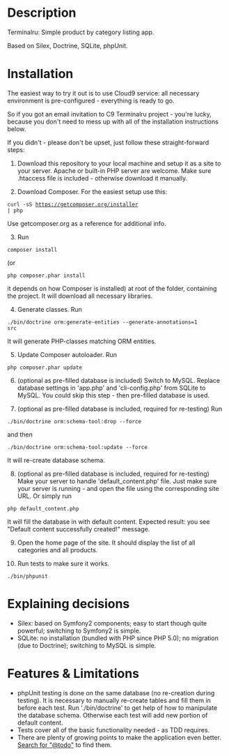 Description
===========
Terminalru: Simple product by category listing app.

Based on Silex, Doctrine, SQLite, phpUnit.

Installation
============
The easiest way to try it out is to use Cloud9 service: all necessary environment
is pre-configured - everything is ready to go.

So if you got an email invitation to C9 Terminalru project - you're lucky,
because you don't need to mess up with all of the installation instructions below.

If you didn't - please don't be upset, just follow these straight-forward steps:

1. Download this repository to your local machine and setup it as a site to your
server.
  Apache or built-in PHP server are welcome.
  Make sure .htaccess file is included - otherwise download it manually.

2. Download Composer.
  For the easiest setup use this:

  <code>curl -sS https://getcomposer.org/installer | php</code>

  Use getcomposer.org as a reference for additional info.

3. Run

  <code>composer install</code>

  (or

  <code>php composer.phar install</code>

  it depends on how Composer is installed) at root of the folder, containing the project.
  It will download all necessary libraries.

4. Generate classes.
  Run

  <code>./bin/doctrine orm:generate-entities --generate-annotations=1 src</code>

  It will generate PHP-classes matching ORM entities.

5. Update Composer autoloader.
  Run

  <code>php composer.phar update</code>

6. (optional as pre-filled database is included)
  Switch to MySQL.
  Replace database settings in 'app.php' and 'cli-config.php' from SQLite to MySQL.
  You could skip this step - then pre-filled database is used.

7. (optional as pre-filled database is included, required for re-testing)
  Run

  <code>./bin/doctrine orm:schema-tool:drop --force</code>

  and then

  <code>./bin/doctrine orm:schema-tool:update --force</code>

  It will re-create database schema.

8. (optional as pre-filled database is included, required for re-testing)
  Make your server to handle 'default_content.php' file.
  Just make sure your server is running - and open the file using the corresponding
  site URL.
  Or simply run

  <code>php default_content.php</code>

  It will fill the database in with default content.
  Expected result: you see "Default content successfully created!" message.

9. Open the home page of the site.
  It should display the list of all categories and all products.

10. Run tests to make sure it works.

  <code>./bin/phpunit</code>

Explaining decisions
====================
- Silex: based on Symfony2 components; easy to start though quite powerful;
  switching to Symfony2 is simple.
- SQLite: no installation (bundled with PHP since PHP 5.0); no migration (due to
  Doctrine); switching to MySQL is simple.

Features & Limitations
======================
- phpUnit testing is done on the same database (no re-creation during testing).
  It is necessary to manually re-create tables and fill them in before each test.
  Run './bin/doctrine' to get help of how to manipulate the database schema.
  Otherwise each test will add new portion of default content.
- Tests cover all of the basic functionality needed - as TDD requires.
- There are plenty of growing points to make the application even better.
  [Search for "@todo"](https://github.com/PatchRanger/terminalru/search?q="%40todo") to find them.

